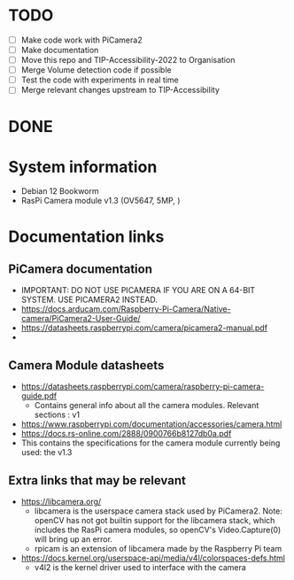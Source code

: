 # TODO
- [ ] Make code work with PiCamera2
- [ ] Make documentation
- [ ] Move this repo and TIP-Accessibility-2022 to Organisation
- [ ] Merge Volume detection code if possible
- [ ] Test the code with experiments in real time
- [ ] Merge relevant changes upstream to TIP-Accessibility
# DONE

# System information
- Debian 12 Bookworm
- RasPi Camera module v1.3 (OV5647, 5MP, <resolution>)

# Documentation links 
## PiCamera documentation
 - IMPORTANT: DO NOT USE PICAMERA IF YOU ARE ON A 64-BIT SYSTEM. USE PICAMERA2 INSTEAD.   
 - https://docs.arducam.com/Raspberry-Pi-Camera/Native-camera/PiCamera2-User-Guide/
 - https://datasheets.raspberrypi.com/camera/picamera2-manual.pdf
 - 
## Camera Module datasheets
- https://datasheets.raspberrypi.com/camera/raspberry-pi-camera-guide.pdf
  - Contains general info about all the camera modules. Relevant sections : v1
- https://www.raspberrypi.com/documentation/accessories/camera.html
-  https://docs.rs-online.com/2888/0900766b8127db0a.pdf
  - This contains the specifications for the camera module currently being used: the v1.3   
## Extra links that may be relevant
- https://libcamera.org/
  - libcamera is the userspace camera stack used by PiCamera2. Note: openCV has not got builtin support for the libcamera stack, which includes the RasPi camera modules, so openCV's Video.Capture(0) will bring up an error.
  - rpicam is an extension of libcamera made by the Raspberry Pi team      
- https://docs.kernel.org/userspace-api/media/v4l/colorspaces-defs.html
  - v4l2 is the kernel driver used to interface with the camera   
